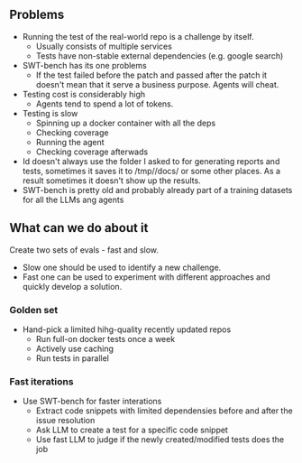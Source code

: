 ## Problems
- Running the test of the real-world repo is a challenge by itself.
  - Usually consists of multiple services
  - Tests have non-stable external dependencies (e.g. google search)
- SWT-bench has its one problems
  - If the test failed before the patch and passed after the patch it doesn't mean that it serve a business purpose. Agents will cheat.
- Testing cost is considerably high
  - Agents tend to spend a lot of tokens. 
- Testing is slow
  - Spinning up a docker container with all the deps
  - Checking coverage
  - Running the agent
  - Checking coverage afterwads
- Id doesn't always use the folder I asked to for generating reports and tests, sometimes it saves it to /tmp/<repo-name>/docs/ or some other places. As a result sometimes it doesn't show up the results.
- SWT-bench is pretty old and probably already part of a training datasets for all the LLMs ang agents

## What can we do about it
Create two sets of evals - fast and slow. 
- Slow one should be used to identify a new challenge.
- Fast one can be used to experiment with different approaches and quickly develop a solution.

### Golden set
- Hand-pick a limited hihg-quality recently updated repos
  - Run full-on docker tests once a week
  - Actively use caching
  - Run tests in parallel

### Fast iterations
- Use SWT-bench for faster interations
  - Extract code snippets with limited dependensies before and after the issue resolution
  - Ask LLM to create a test for a specific code snippet
  - Use fast LLM to judge if the newly created/modified tests does the job